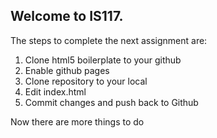 ## Welcome to IS117.

The steps to complete the next assignment are:

1. Clone html5 boilerplate to your github
2. Enable github pages
3. Clone repository to your local
4. Edit index.html
5. Commit changes and push back to Github


Now there are more things to do
